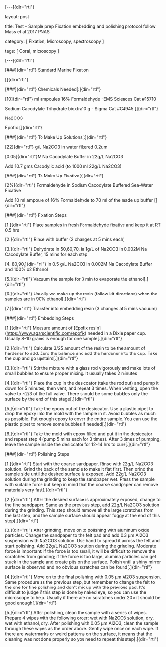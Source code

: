 [\-\--]{dir="rtl"}

layout: post

title: Test - Sample prep Fixation embedding and polishing protocol
follow Mass et al 2017 PNAS

category: \[ Fixation, Microscopy, spectroscopy \]

tags: \[ Coral, microscopy \]

[\-\--]{dir="rtl"}

[\###]{dir="rtl"} Standard Marine Fixation

[]{dir="rtl"}

[\###]{dir="rtl"} Chemicals Needed[:]{dir="rtl"}

[10]{dir="rtl"} ml ampoules 16% Formaldehyde -EMS Sciences Cat #15710

Sodium Cacodylate Trihydrate bioxtra10 g - Sigma Cat #C4945
[]{dir="rtl"}

Na2CO3

Epofix []{dir="rtl"}

[\###]{dir="rtl"} To Make Up Solutions[:]{dir="rtl"}

[22]{dir="rtl"} g/L Na2CO3 in water filtered 0.2um

[0.05]{dir="rtl"}M Na Cacodylate Buffer in 22g/L Na2CO3

Add 10.7 gms Cacodylic acid (to 1000 ml 22g/L Na2CO3)

[\###]{dir="rtl"} To Make Up Fixative[:]{dir="rtl"}

[2%]{dir="rtl"} Formaldehyde in Sodium Cacodylate Buffered Sea-Water
Fixative

Add 10 ml ampoule of 16% Formaldehyde to 70 ml of the made up buffer
[]{dir="rtl"}

[\###]{dir="rtl"} Fixation Steps

[1.]{dir="rtl"} Place samples in fresh Formaldehyde fixative and keep it
at RT 0.5 hrs

[2.]{dir="rtl"} Rinse with buffer (2 changes at 5 mins each)

[3.]{dir="rtl"} Dehydrate in 50,60,70, in 1g/L of Na2CO3 in 0.002M Na
Cacodylate Buffer, 15 mins for each step

[4. 80,90,]{dir="rtl"} in 0.5 g/L Na2CO3 in 0.002M Na Cacodylate Buffer
and 100% x2 Ethanol

[5.]{dir="rtl"} Vacuum the sample for 3 min to evaporate the
ethanol[.]{dir="rtl"}

[6.]{dir="rtl"} Usually we make up the resin (follow kit directions)
when the samples are in 90% ethanol[.]{dir="rtl"}

[7.]{dir="rtl"} Transfer into embedding resin (3 changes at 5 mins
vacuum)

[\###]{dir="rtl"} Embedding Steps

[1.]{dir="rtl"} Measure amount of \[Epofix
resin\](https://www.agarscientific.com/epofix) needed in a Dixie paper
cup. Usually 8-10 grams is enough for one sample[.]{dir="rtl"}

[2.]{dir="rtl"} Calculate 3/25 amount of the resin to be the amount of
hardener to add. Zero the balance and add the hardener into the cup.
Take the cup and go upstairs[.]{dir="rtl"}

[3.]{dir="rtl"} Stir the mixture with a glass rod vigorously and make
lots of small bubbles to ensure proper mixing. It usually takes 2
minutes

[4.]{dir="rtl"} Place the cup in the desiccator (take the rod out) and
pump it down for 5 minutes, then vent, and repeat 3 times. When venting,
open the valve to \~2/3 of the full valve. There should be some bubbles
only the surface by the end of this stage[.]{dir="rtl"}

[5.]{dir="rtl"} Take the epoxy out of the desiccator. Use a plastic
pipet to drop the epoxy into the mold with the sample in it. Avoid
bubbles as much as possible. Put enough epoxy to cover the entire
sample. You can use the plastic pipet to remove some bubbles if
needed[.]{dir="rtl"}

[6.]{dir="rtl"} Take the mold with epoxy filled and put it in the
desiccator and repeat step 4 (pump 5 mins each for 3 times). After 3
times of pumping, leave the sample inside the desiccator for 12-14 hrs
to cure[.]{dir="rtl"}

[\###]{dir="rtl"} Polishing Steps

[1.]{dir="rtl"} Start with the coarse sandpaper. Rinse with 22g/L Na2CO3
solution. Grind the back of the sample to make it flat first. Then grind
the sample side until the desired surface is exposed. Add 22g/L Na2CO3
solution during the grinding to keep the sandpaper wet. Press the sample
with suitable force but keep in mind that the coarse sandpaper can
remove materials very fast[.]{dir="rtl"}

[2.]{dir="rtl"} After the desired surface is approximately exposed,
change to the fine sandpaper. Same as the previous step, add 22g/L
Na2CO3 solution during the grinding. This step should remove all the
large scratches from the last step, and the sample surface should appear
foggy at the end of this step[.]{dir="rtl"}

[3.]{dir="rtl"} After grinding, move on to polishing with aluminum oxide
particles. Change the sandpaper to the felt pad and add 0.3 µm Al2O3
suspension with Na2CO3 solution. Use hand to spread it across the felt
and start polishing. Add 22g/L Na2CO3 solution during the grinding.
Moderate force is important: if the force is too small, it will be
difficult to remove the scratches from grinding; if the force is too
large, alumina particles can get stuck in the sample and create pits on
the surface. Polish until a shiny mirror surface is observed and no
obvious scratches can be found[.]{dir="rtl"}

[4.]{dir="rtl"} Move on to the final polishing with 0.05 µm Al2O3
suspension. Same procedure as the previous step, but remember to change
the felt to the one for fine polishing and don't mix up with the
previous pad. It's difficult to judge if this step is done by naked eye,
so you can use the microscope to help. Usually if there are no scratches
under 20× it should be good enough[.]{dir="rtl"}

[5.]{dir="rtl"} After polishing, clean the sample with a series of
wipes. Prepare 4 wipes with the following order: wet with Na2CO3
solution, dry, wet with ethanol, dry. After polishing with 0.05 µm
Al2O3, clean the sample through these wipes as the order above. Gently
wipe once on each wipe. If there are watermarks or weird patterns on the
surface, it means that the cleaning was not done properly so you need to
repeat this step[.]{dir="rtl"}
